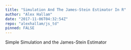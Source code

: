 ```yaml
---
title: "Simulation And The James-Stein Estimator In R"
author: "Alex Hallam"
date: "2017-11-06T04:32:54Z"
repo: "alexhallam/js_td"
pinned: FALSE
---
```


Simple Simulation and the James-Stein Estimator
